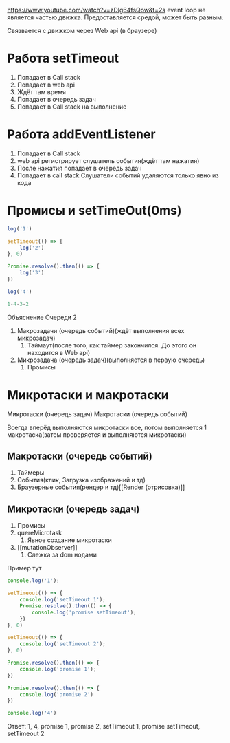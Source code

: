 https://www.youtube.com/watch?v=zDlg64fsQow&t=2s
event loop не является частью движка. Предоставляется средой, может быть разным.

Связвается с движком через Web api (в браузере)

# Работа setTimeout
1. Попадает в Call stack
2. Попадает в web api
3. Ждёт там время
4. Попадает в очередь задач
5. Попадает в Call stack на выполнение
# Работа addEventListener
1.  Попадает в Call stack
2. web api регистрирует слушатель события(ждёт там нажатия)
3. После нажатия попадает в очередь задач
4. Попадает в call stack
Слушатели событий удаляются только явно из кода

# Промисы и setTimeOut(0ms)

``` js
log('1')

setTimeout(() => {
	log('2')
}, 0)

Promise.resolve().then(() => {
	log('3')
})

log('4')

1-4-3-2
```
Объяснение
Очереди 2 
1. Макрозадачи (очередь событий)(ждёт выполнения всех микрозадач)
	1. Таймаут(после того, как таймер закончился. До этого он находится в Web api)
2. Микрозадача (очередь задач)(выполняется в первую очередь)
	1. Промисы
# Микротаски и макротаски
Микротаски (очередь задач)
Макротаски (очередь событий)

Всегда вперёд выполняются микротаски все, потом выполняется 1 макротаска(затем проверяется и выполняются микротаски)

## Макротаски (очередь событий)
1. Таймеры
2. События(клик, Загрузка изображений и тд)
3. Браузерные события(рендер и тд)[[Render (отрисовка)]]
## Микротаски (очередь задач)
1. Промисы
2. quereMicrotask
	1. Явное создание микротаски
3. [[mutationObserver]]
	1. Слежка за dom нодами

Пример тут
``` js
console.log('1');

setTimeout(() => {
	console.log('setTimeout 1');
	Promise.resolve().then(() => {
		console.log('promise setTimeout');
	})
}, 0)

setTimeout(() => {
	console.log('setTimeout 2');
}, 0)

Promise.resolve().then(() => {
	console.log('promise 1');
})

Promise.resolve().then(() => {
	console.log('promise 2')
})

console.log('4')
```

Ответ:  1, 4, promise 1, promise 2, setTimeout 1, promise setTimeout, setTimeout 2

